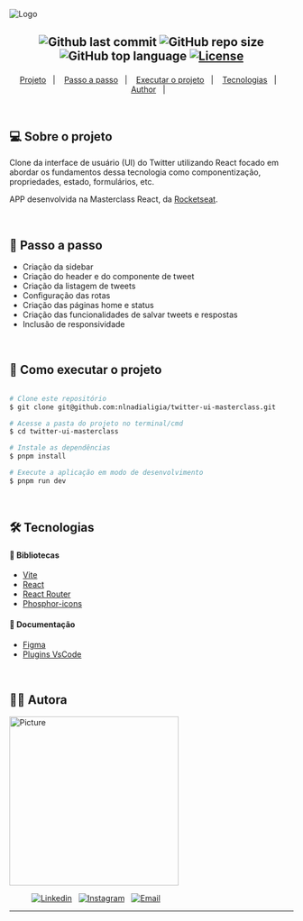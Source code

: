 ![Logo](https://ik.imagekit.io/l7cwocexhc/readme/Twitter%20UI_PvUHPJrxG.png?updatedAt=1708210600534)

<h2  align="center">

![Github last commit](https://img.shields.io/github/last-commit/nlnadialigia/twitter-ui-masterclass?color=004aad&style=plastic)
![GitHub repo size](https://img.shields.io/github/repo-size/nlnadialigia/twitter-ui-masterclass?color=004aad&style=plastic)
![GitHub top language](https://img.shields.io/github/languages/top/nlnadialigia/twitter-ui-masterclass?style=plastic&color=004aad)
[![License](https://img.shields.io/github/license/nlnadialigia/twitter-ui-masterclass?color=004aad&logoColor=004aad&style=plastic)](./LICENSE)

</h2>
<p align="center">
  <a href="#💻-sobre-projeto">Projeto</a>&nbsp;&nbsp;&nbsp;|&nbsp;&nbsp;&nbsp;
  <a href="#📎-passo-a-passo">Passo a passo</a>&nbsp;&nbsp;&nbsp;|&nbsp;&nbsp;&nbsp;
  <a href="#🚀-como-executar-o-projeto">Executar o projeto</a>&nbsp;&nbsp;&nbsp;|&nbsp;&nbsp;&nbsp;
  <a href="#🛠-tecnologias">Tecnologias</a>&nbsp;&nbsp;&nbsp;|&nbsp;&nbsp;&nbsp;
  <a href="#-author">Author</a>&nbsp;&nbsp;&nbsp;|&nbsp;&nbsp;&nbsp;
</p>

<br>

## 💻 Sobre o projeto

Clone da interface de usuário (UI) do Twitter utilizando React focado em abordar os fundamentos dessa tecnologia como componentização, propriedades, estado, formulários, etc.

APP desenvolvida na Masterclass React, da [Rocketseat](https://www.rocketseat.com.br/).

<!-- ![Em construção](https://ik.imagekit.io/l7cwocexhc/crud-flask/em-contrucao.png?updatedAt=1706705289779) -->

<br>

## 📎 Passo a passo

- Criação da sidebar
- Criação do header e do componente de tweet
- Criação da listagem de tweets
- Configuração das rotas
- Criação das páginas home e status
- Criação das funcionalidades de salvar tweets e respostas
- Inclusão de responsividade

<br>

## 🚀 Como executar o projeto

```bash

# Clone este repositório
$ git clone git@github.com:nlnadialigia/twitter-ui-masterclass.git

# Acesse a pasta do projeto no terminal/cmd
$ cd twitter-ui-masterclass

# Instale as dependências
$ pnpm install

# Execute a aplicação em modo de desenvolvimento
$ pnpm run dev

```

<br>

## 🛠 Tecnologias

#### 🎲 Bibliotecas

- [Vite](https://vitejs.dev/)
- [React](https://react.dev/)
- [React Router](https://reactrouter.com/en/main)
- [Phosphor-icons](https://phosphoricons.com/)

#### 🎲 Documentação

- [Figma](https://www.figma.com/file/eQUg7jbkWtOkrxHRKBxHQ4/Twitter-UI?type=design&node-id=101%3A167&mode=design&t=s3O6Nd9YHPDW2Oqj-1)
- [Plugins VsCode](.vscode/extensions.json)

<br>

## 👩‍💼 Autora

<img src="https://ik.imagekit.io/l7cwocexhc/me/card_nlnadialigia.png?updatedAt=1694126884257" width="300px;" alt="Picture"/>

&nbsp;&nbsp;&nbsp;&nbsp;&nbsp;&nbsp;&nbsp;&nbsp;&nbsp;&nbsp;[![Linkedin](https://img.shields.io/badge/-Linkedin-732a7b?style=plastic&logo=Linkedin&logoColor=white&link=https://www.linkedin.com/in/nlnadialigia/)](https://www.linkedin.com/in/nlnadialigia)&nbsp;&nbsp;
[![Instagram](https://img.shields.io/badge/Instagram-732a7b?style=plastic&logo=instagram&logoColor=white)](https://www.instagram.com/nl.nadia.ligia)&nbsp;&nbsp;
[![Email](https://img.shields.io/badge/-Email-732a7b?style=plastic&logo=Gmail&logoColor=white&link=mailto:nlnadialigia@gmail.com)](mailto:nlnadialigia@gmail.com)&nbsp;&nbsp;

---
